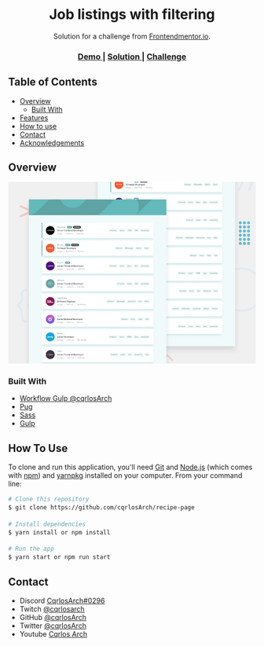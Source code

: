 <!-- Please update value in the {}  -->

<h1 align="center">Job listings with filtering</h1>

<div align="center">
   Solution for a challenge from  <a href="http://frontendmentor.io" target="_blank">Frontendmentor.io</a>.
</div>

<div align="center">
  <h3>
    <a href="https://recipe-page.cqrlosarch.vercel.app/">
      Demo
    </a>
    <span> | </span>
    <a href="https://devchallenges.io/solutions/6oFB5CSJVGzlosBSF4a3">
      Solution
    </a>
    <span> | </span>
    <a href="https://www.frontendmentor.io/challenges/job-listings-with-filtering-ivstIPCt">
      Challenge
    </a>
  </h3>
</div>

<!-- TABLE OF CONTENTS -->

## Table of Contents

- [Overview](#overview)
  - [Built With](#built-with)
- [Features](#features)
- [How to use](#how-to-use)
- [Contact](#contact)
- [Acknowledgements](#acknowledgements)

<!-- OVERVIEW -->

## Overview


<p align="center">
  <img src="screenshot.PNG">
</p>

### Built With

<!-- This section should list any major frameworks that you built your project using. Here are a few examples.-->

- [Workflow Gulp @cqrlosArch](https://github.com/cqrlosArch/workflow-gulp)
- [Pug](https://pugjs.org/api/getting-started.html)
- [Sass](https://sass-lang.com/)
- [Gulp](https://gulpjs.com/)

## How To Use

To clone and run this application, you'll need [Git](https://git-scm.com) and [Node.js](https://nodejs.org/en/download/) (which comes with [npm](http://npmjs.com)) and [yarnpkg](https://yarnpkg.com/) installed on your computer. From your command line:

```bash
# Clone this repository
$ git clone https://github.com/cqrlosArch/recipe-page

# Install dependencies
$ yarn install or npm install

# Run the app
$ yarn start or npm run start
```


## Contact

- Discord [CqrlosArch#0296](https://discord.com/)
- Twitch [@cqrlosarch](https://www.twitch.tv/cqrlosarch/about)
- GitHub [@cqrlosArch](https://github.com/cqrlosArch)
- Twitter [@cqrlosArch](https://twitter.com/cqrlosArch)
- Youtube [Cqrlos Arch](https://www.youtube.com/channel/UCV8eaXiCFXUN5Rkpc42G3ZQ)